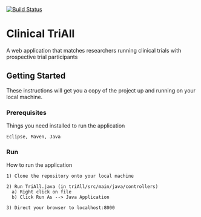 [![Build Status](https://travis-ci.com/sophiakolak/4156-team-project.svg?branch=master)](https://travis-ci.com/sophiakolak/4156-team-project)
# Clinical TriAll
A web application that matches researchers running clinical trials with prospective trial participants

## Getting Started

These instructions will get you a copy of the project up and running on your local machine.

### Prerequisites

Things you need installed to run the application

```
Eclipse, Maven, Java
```

### Run

How to run the application

```
1) Clone the repository onto your local machine

```

```
2) Run TriAll.java (in triAll/src/main/java/controllers)
  a) Right click on file
  b) Click Run As --> Java Application
```

```
3) Direct your browser to localhost:8000

```
